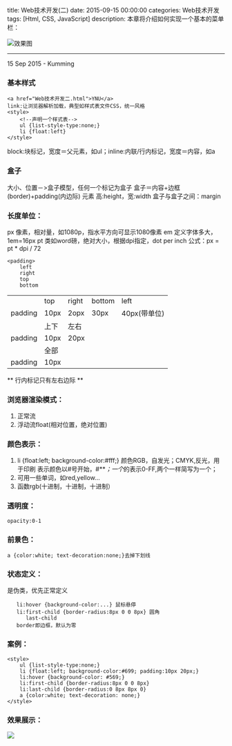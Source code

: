 title: Web技术开发(二)
date: 2015-09-15 00:00:00
categories: Web技术开发
tags: [Html, CSS, JavaScript]
description: 本章将介绍如何实现一个基本的菜单栏：<br><br><img src="/images/web2/example.png" alt="效果图">

---
15 Sep 2015 - Kumming
### 基本样式
    <a href="Web技术开发二.html">YNU</a>
    link:让浏览器解析加载，典型如样式表文件CSS，统一风格
    <style>
     	<!--声明一个样式表-->
     	ul {list-style-type:none;}
     	li {float:left}
    </style>
block:块标记，宽度＝父元素，如ul；inline:内联/行内标记，宽度＝内容，如a

### 盒子

大小、位置－>盒子模型，任何一个标记为盒子
盒子＝内容+边框(border)+padding(内边际)
元素 高:height，宽:width
盒子与盒子之间：margin

### 长度单位：

px 像素，相对量，如1080p，指水平方向可显示1080像素
em 定义字体多大，1em=16px
pt 类如word磅，绝对大小，根据dpi指定，dot per inch 
公式：px = pt * dpi / 72

    <padding>
     	left
     	right
     	top 
    	bottom
 
<table>
	<tr>
	    <td></td><td>top</td><td>right</td><td>bottom</td><td>left</td>
	</tr>
	<tr>
	    <td>padding</td><td>10px</td><td>2opx</td><td>30px</td><td>40px(带单位)</td>
	</tr>
	<tr>
	    <td></td><td>上下</td><td>左右</td>
	</tr>
	<tr>
	    <td>padding</td><td>10px</td><td>20px</td>
	</tr>
	<tr>
	    <td></td><td>全部</td>
	</tr>
	<tr>
	    <td>padding</td><td>10px</td>
    </tr>
</table>

** 行内标记只有左右边际 **

### 浏览器渲染模式：

1. 正常流
2. 浮动流float(相对位置，绝对位置)

### 颜色表示：

1. li {float:left; background-color:#fff;} 颜色RGB，自发光；CMYK,反光，用于印刷
表示颜色以#号开始，#***；一个*的表示0-FF,两个一样简写为一个；
2. 可用一些单词，如red,yellow...
3. 函数rgb(十进制，十进制，十进制）

### 透明度：
    opacity:0-1 

### 前景色：
    a {color:white; text-decoration:none;}去掉下划线
### 状态定义：

是伪类，优先正常定义
```
   li:hover {background-color:...} 鼠标悬停
   li:first-child {border-radius:8px 0 0 8px} 圆角
      last-child
   border即边框，默认为零
```

### 案例：
    <style>
		ul {list-style-type:none;}
		li {float:left; background-color:#699; padding:10px 20px;}
		li:hover {background-color: #569;}
		li:first-child {border-radius:8px 0 0 8px}
		li:last-child {border-radius:0 8px 8px 0}
		a {color:white; text-decoration: none;}
	</style>

### 效果展示：
![](/images/web2/example.png)


